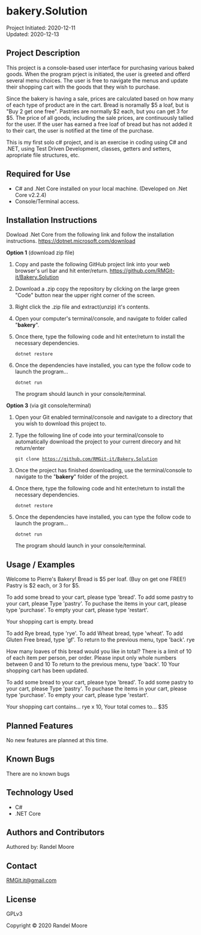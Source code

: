 # **bakery.Solution**
Project Initiated: 2020-12-11<br>
Updated: 2020-12-13
## **Project Description**
This project is a console-based user interface for purchasing various baked goods.  When the program prject is initiated, the user is greeted and offerd several menu choices.  The user is free to navigate the menus and update their shopping cart with the goods that they wish to purchase.

Since the bakery is having a sale, prices are calculated based on how many of each type of product are in the cart.  Bread is noramally $5 a loaf, but is "Buy 2 get one free".  Pastries are normally $2 each, but you can get 3 for $5. The price of all goods, including the sale prices, are continuously tallied for the user.  If the user has earned a free loaf of bread but has not added it to their cart, the user is notified at the time of the purchase.

This is my first solo c# project, and is an exercise in coding using C# and .NET, using Test Driven Development, classes, getters and setters, apropriate file structures, etc. 
## **Required for Use**
* C# and .Net Core installed on your local machine. (Developed on .Net Core v2.2.4)
* Console/Terminal access.
## **Installation Instructions**
Dowload .Net Core from the following link and follow the installation instructions.
https://dotnet.microsoft.com/download

**Option 1** (download zip file)
1) Copy and paste the following GitHub project link into your web browser's url bar and hit enter/return. https://github.com/RMGit-it/Bakery.Solution

2) Download a .zip copy the repository by clicking on the large green "Code" button near the upper right corner of the screen.
3) Right click the .zip file and extract(unzip) it's contents.
4) Open your computer's terminal/console, and navigate to folder called "__bakery__". 
5) Once there, type the following code and hit enter/return to install the necessary dependencies. 

    <code>dotnet restore</code>

6) Once the dependencies have installed, you can type the follow code to launch the program...

    <code>dotnet run</code>

    The program should launch in your console/terminal.

**Option 3** (via git console/terminal)
1) Open your Git enabled terminal/console and navigate to a directory that you wish to download this project to.
2) Type the following line of code into your terminal/console to automatically download the project to your current direcory and hit return/enter

    <code>git clone https://github.com/RMGit-it/Bakery.Solution</code><br>

3) Once the project has finished downloading, use the terminal/console to navigate to the "__bakery__" folder of the project.

4) Once there, type the following code and hit enter/return to install the necessary dependencies. 

    <code>dotnet restore</code>
    

5) Once the dependencies have installed, you can type the follow code to launch the program...

    <code>dotnet run</code>

    The program should launch in your console/terminal.
## **Usage / Examples**

Welcome to Pierre's Bakery!
Bread is $5 per loaf. (Buy on get one FREE!)
Pastry is $2 each, or 3 for $5.

To add some bread to your cart, please type 'bread'.
To add some pastry to your cart, please Type 'pastry'.
To puchase the items in your cart, please type 'purchase'.
To empty your cart, please type 'restart'.

Your shopping cart is empty.
bread

To add Rye bread, type 'rye'.
To add Wheat bread, type 'wheat'.
To add Gluten Free bread, type 'gf'.
To return to the previous menu, type 'back'. 
rye

How many loaves of this bread would you like in total?
There is a limit of 10 of each item per person, per order. Please input only whole numbers between 0 and 10
To return to the previous menu, type 'back'.
10
Your shopping cart has been updated.
     
To add some bread to your cart, please type 'bread'.
To add some pastry to your cart, please Type 'pastry'.
To puchase the items in your cart, please type 'purchase'.
To empty your cart, please type 'restart'.

Your shopping cart contains...
rye x 10, Your total comes to...
$35

## **Planned Features**
No new features are planned at this time.
## **Known Bugs**
There are no known bugs
## **Technology Used**
* C#
* .NET Core
## **Authors and Contributors**
Authored by: Randel Moore
## **Contact**
RMGit.it@gmail.com
## **License**

GPLv3

Copyright © 2020 Randel Moore